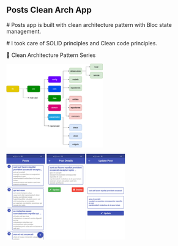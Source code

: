 
## Posts Clean Arch App

<p># Posts app is built with clean architecture pattern with Bloc state management.</P>

<P># I took care of SOLID principles and Clean code principles.</P>

<p> 📸 Clean Architecture Pattern Series</p>

<img src="screenShot _cleanApp/clean_arch_life_cycle.png" width="50%"></img>

<img src="screenShot _cleanApp/1.jpg" width="20%"></img>
<img src="screenShot _cleanApp/2.jpg" width="20%"></img>
<img src="screenShot _cleanApp/3.jpg" width="20%"></img>

